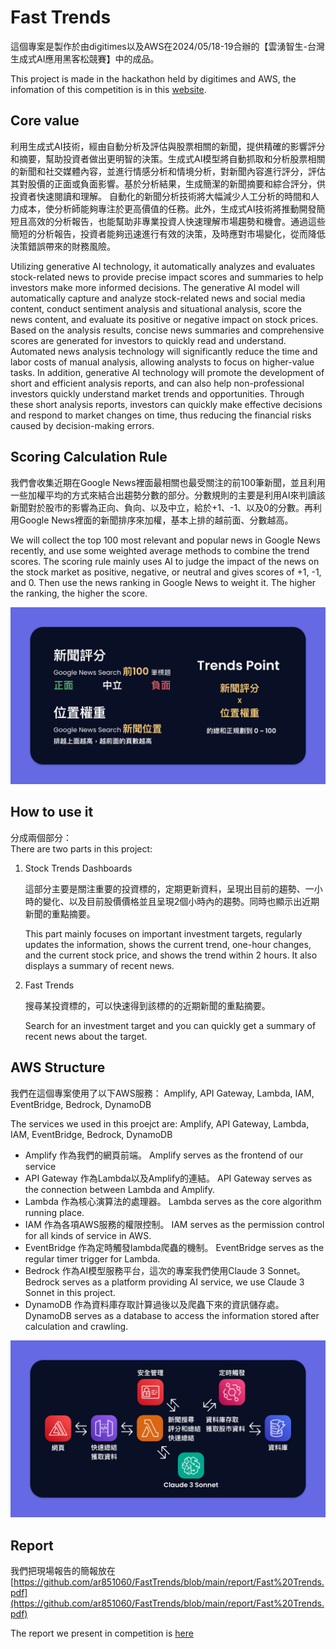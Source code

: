 # Fast Trends

這個專案是製作於由digitimes以及AWS在2024/05/18-19合辦的【雲湧智生-台灣生成式AI應用黑客松競賽】中的成品。    

This project is made in the hackathon held by digitimes and AWS, the infomation of this competition is in this [website](https://www.digitimes.com.tw/seminar/Hackathon_20240518/).

## Core value

利用生成式AI技術，經由自動分析及評估與股票相關的新聞，提供精確的影響評分和摘要，幫助投資者做出更明智的決策。生成式AI模型將自動抓取和分析股票相關的新聞和社交媒體內容，並進行情感分析和情境分析，對新聞內容進行評分，評估其對股價的正面或負面影響。基於分析結果，生成簡潔的新聞摘要和綜合評分，供投資者快速閱讀和理解。
自動化的新聞分析技術將大幅減少人工分析的時間和人力成本，使分析師能夠專注於更高價值的任務。此外，生成式AI技術將推動開發簡短且高效的分析報告，也能幫助非專業投資人快速理解市場趨勢和機會。通過這些簡短的分析報告，投資者能夠迅速進行有效的決策，及時應對市場變化，從而降低決策錯誤帶來的財務風險。

Utilizing generative AI technology, it automatically analyzes and evaluates stock-related news to provide precise impact scores and summaries to help investors make more informed decisions. The generative AI model will automatically capture and analyze stock-related news and social media content, conduct sentiment analysis and situational analysis, score the news content, and evaluate its positive or negative impact on stock prices. Based on the analysis results, concise news summaries and comprehensive scores are generated for investors to quickly read and understand.
Automated news analysis technology will significantly reduce the time and labor costs of manual analysis, allowing analysts to focus on higher-value tasks. In addition, generative AI technology will promote the development of short and efficient analysis reports, and can also help non-professional investors quickly understand market trends and opportunities. Through these short analysis reports, investors can quickly make effective decisions and respond to market changes on time, thus reducing the financial risks caused by decision-making errors.

## Scoring Calculation Rule

我們會收集近期在Google News裡面最相關也最受關注的前100筆新聞，並且利用一些加權平均的方式來結合出趨勢分數的部分。分數規則的主要是利用AI來判讀該新聞對於股市的影響為正向、負向、以及中立，給於+1、-1、以及0的分數。再利用Google News裡面的新聞排序來加權，基本上排的越前面、分數越高。

We will collect the top 100 most relevant and popular news in Google News recently, and use some weighted average methods to combine the trend scores. The scoring rule mainly uses AI to judge the impact of the news on the stock market as positive, negative, or neutral and gives scores of +1, -1, and 0. Then use the news ranking in Google News to weight it. The higher the ranking, the higher the score.

![Scoring Rule](https://github.com/ar851060/FastTrends/blob/main/report/P04.png)

## How to use it

分成兩個部分：    
There are two parts in this project:

1. Stock Trends Dashboards

   這部分主要是關注重要的投資標的，定期更新資料，呈現出目前的趨勢、一小時的變化、以及目前股價價格並且呈現2個小時內的趨勢。同時也顯示出近期新聞的重點摘要。
   
   This part mainly focuses on important investment targets, regularly updates the information, shows the current trend, one-hour changes, and the current stock price, and shows the trend within 2 hours. It also displays a summary of recent news.
   
2. Fast Trends

   搜尋某投資標的，可以快速得到該標的的近期新聞的重點摘要。

   Search for an investment target and you can quickly get a summary of recent news about the target.

## AWS Structure

我們在這個專案使用了以下AWS服務： Amplify, API Gateway, Lambda, IAM, EventBridge, Bedrock, DynamoDB

The services we used in this proejct are: Amplify, API Gateway, Lambda, IAM, EventBridge, Bedrock, DynamoDB

* Amplify 作為我們的網頁前端。 Amplify serves as the frontend of our service
* API Gateway 作為Lambda以及Amplify的連結。 API Gateway serves as the connection between Lambda and Amplify.
* Lambda 作為核心演算法的處理器。 Lambda serves as the core algorithm running place.
* IAM 作為各項AWS服務的權限控制。 IAM serves as the permission control for all kinds of service in AWS.
* EventBridge 作為定時觸發lambda爬蟲的機制。 EventBridge serves as the regular timer trigger for Lambda.
* Bedrock 作為AI模型服務平台，這次的專案我們使用Claude 3 Sonnet。 Bedrock serves as a platform providing AI service, we use Claude 3 Sonnet in this project.
* DynamoDB 作為資料庫存取計算過後以及爬蟲下來的資訊儲存處。 DynamoDB serves as a database to access the information stored after calculation and crawling.

![AWS Structure](https://github.com/ar851060/FastTrends/blob/main/report/P06.png)

## Report

我們把現場報告的簡報放在[https://github.com/ar851060/FastTrends/blob/main/report/Fast%20Trends.pdf](https://github.com/ar851060/FastTrends/blob/main/report/Fast%20Trends.pdf)

The report we present in competition is [here](https://github.com/ar851060/FastTrends/blob/main/report/Fast%20Trends.pdf)
